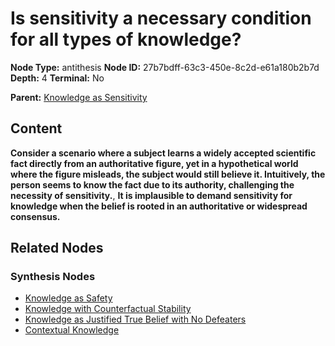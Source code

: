# Is sensitivity a necessary condition for all types of knowledge?

**Node Type:** antithesis
**Node ID:** 27b7bdff-63c3-450e-8c2d-e61a180b2b7d
**Depth:** 4
**Terminal:** No

**Parent:** [Knowledge as Sensitivity](knowledge-as-sensitivity-synthesis-0b05e163-e491-4833-b486-a2b3f164a50d.md)

## Content

**Consider a scenario where a subject learns a widely accepted scientific fact directly from an authoritative figure, yet in a hypothetical world where the figure misleads, the subject would still believe it. Intuitively, the person seems to know the fact due to its authority, challenging the necessity of sensitivity.**, **It is implausible to demand sensitivity for knowledge when the belief is rooted in an authoritative or widespread consensus.**

## Related Nodes

### Synthesis Nodes

- [Knowledge as Safety](knowledge-as-safety-synthesis-e669a8ce-1ea9-4041-b90e-5d94c4683d0d.md)
- [Knowledge with Counterfactual Stability](knowledge-with-counterfactual-stability-synthesis-e90cd018-fc5c-4ba1-8d01-0df54b79eb2f.md)
- [Knowledge as Justified True Belief with No Defeaters](knowledge-as-justified-true-belief-with-no-defeaters-synthesis-fc17750c-a53b-43a6-87f9-da4affda5b83.md)
- [Contextual Knowledge](contextual-knowledge-synthesis-d7907d50-d2c2-4898-a17a-0a4a4ceb61d5.md)
